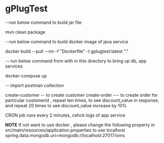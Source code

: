# gPlugTest
--run below command to build jar file

mvn clean package

--run below command to build docker image of java service

docker build --pull --rm -f "Dockerfile" -t gplugtest:latest "." 

-- run below command from with in this directory to bring up db, app services

docker-compose up

-- import postman collection

create-customer  -- to create customer
create-order --- to create order for particular customerid , repeat ten times, to see discount_value in response, and repeat 20 times to see discount_value increase by 10%

CRON job runs every 2 minutes, cehck logs of app service

**NOTE**
If not want to use docker , please change the following property in src/main/resources/application.properties to use localhost
spring.data.mongodb.uri=mongodb://localhost:27017/oms
